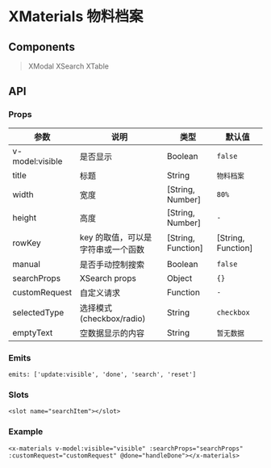# XMaterials 物料档案

## Components

> XModal
> XSearch
> XTable

## API

### Props

| 参数 | 说明 | 类型 | 默认值 |
| --- | --- | --- | --- |
| v-model:visible | 是否显示 | Boolean | `false` |
| title | 标题 | String | `物料档案` |
| width | 宽度 | [String, Number] | `80%` |
| height | 高度 | [String, Number] | `-` |
| rowKey | key 的取值，可以是字符串或一个函数 | [String, Function] | [String, Function] | `supplierMaterialId` |
| manual | 是否手动控制搜索 | Boolean | `false` |
| searchProps | XSearch props | Object | `{}` |
| customRequest | 自定义请求 | Function | `-` |
| selectedType | 选择模式(checkbox/radio) | String | `checkbox` |
| emptyText | 空数据显示的内容 | String | `暂无数据` |

### Emits

```vue
emits: ['update:visible', 'done', 'search', 'reset']
```

### Slots

```vue
<slot name="searchItem"></slot>
```

### Example

```vue
<x-materials v-model:visible="visible" :searchProps="searchProps" :customRequest="customRequest" @done="handleDone"></x-materials>
```
